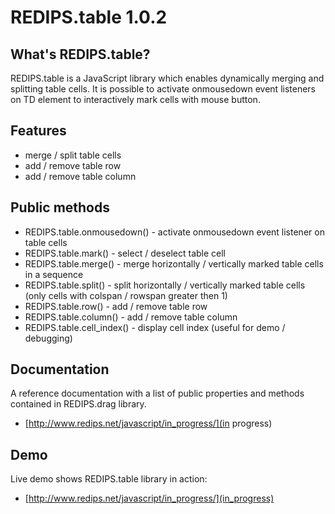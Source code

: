 REDIPS.table 1.0.2
============

## What's REDIPS.table?

REDIPS.table is a JavaScript library which enables dynamically merging and splitting table cells.
It is possible to activate onmousedown event listeners on TD element to interactively mark cells with mouse button.

## Features

* merge / split table cells
* add / remove table row
* add / remove table column

## Public methods

* REDIPS.table.onmousedown() - activate onmousedown event listener on table cells
* REDIPS.table.mark() - select / deselect table cell
* REDIPS.table.merge() - merge horizontally / vertically marked table cells in a sequence
* REDIPS.table.split() - split horizontally / vertically marked table cells (only cells with colspan / rowspan greater then 1)
* REDIPS.table.row() - add / remove table row
* REDIPS.table.column() - add / remove table column
* REDIPS.table.cell_index() - display cell index (useful for demo / debugging)

## Documentation

A reference documentation with a list of public properties and methods contained in REDIPS.drag library.

* [http://www.redips.net/javascript/in_progress/](in progress)

## Demo

Live demo shows REDIPS.table library in action: 

* [http://www.redips.net/javascript/in_progress/](in_progress)

